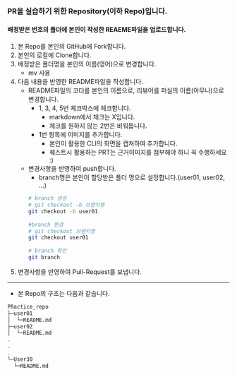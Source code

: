 ### PR을 실습하기 위한 Repository(이하 Repo)입니다.

#### 배정받은 번호의 폴더에 본인이 작성한 REAEME파일을 업로드합니다.

1. 본 Repo를 본인의 GitHub에 Fork합니다.
2. 본인의 로컬에 Clone합니다.
3. 배정받은 폴더명을 본인의 이름(영어)으로 변경합니다.
    - mv 사용
4. 다음 내용을 반영한 README파일을 작성합니다.
    - README파일의 코더를 본인의 이름으로, 리뷰어를 퍼실의 이름(아무나)으로 변경합니다.
      - 1, 3, 4, 5번 체크박스에 체크합니다.
        - markdown에서 체크는 X입니다.
        - 체크를 원하지 않는 2번은 비워둡니다.
      - 1번 항목에 이미지를 추가합니다.
        - 본인이 활용한 CLI의 화면을 캡쳐하여 추가합니다.
        - 퀘스트시 활용하는 PRT는 근거이미지를 첨부해야 하니 꼭 수행하세요 :)
    - 변경사항을 반영하여 push합니다.
      - branch명은 본인이 할당받은 폴더 명으로 설정합니다.(user01, user02, ...)
      ```bash
      # branch 생성
      # git checkout -b 브랜치명
      git checkout -b user01
  
      #branch 변경
      # git checkout 브랜치명
      git checkout user01
  
      # branch 확인
      git branch
      ```
5. 변경사항을 반영하여 Pull-Request를 보냅니다.


---
- 본 Repo의 구조는 다음과 같습니다.
```bash
PRactice_repo
├─user01
│  └─README.md
├─user02
│  └─README.md
.
.
.
└─User30
  └─README.md
```
